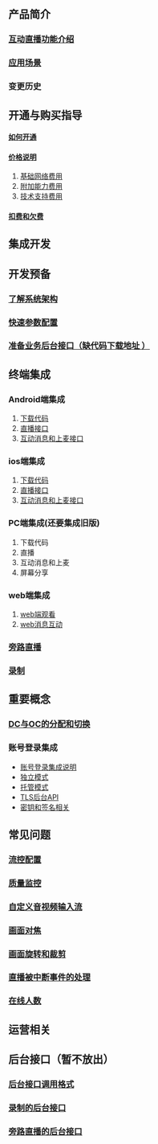 ## 产品简介
### [互动直播功能介绍](https://github.com/zhaoyang21cn/suixinbo_doc/blob/master/doc2/Introduction.md)
### [应用场景](https://www.qcloud.com/doc/product/268/3160)
### 变更历史
## 开通与购买指导
#### [如何开通](https://www.qcloud.com/doc/product/268/4899)
#### [价格说明](https://www.qcloud.com/doc/product/268/5127)
1. [基础网络费用](https://www.qcloud.com/doc/product/268/5128)
2. [附加能力费用](https://www.qcloud.com/doc/product/268/5129)
3. [技术支持费用](https://www.qcloud.com/doc/product/268/5130)

#### [扣费和欠费](https://www.qcloud.com/doc/product/268/3166)

## 集成开发
## 开发预备
### [了解系统架构](https://github.com/zhaoyang21cn/suixinbo_doc/blob/master/doc2/Architecture.md)
### [快速参数配置](https://github.com/zhaoyang21cn/suixinbo_doc/blob/master/doc2/fastConfig.md)
### [准备业务后台接口（缺代码下载地址 ）](https://github.com/zhaoyang21cn/suixinbo_doc/blob/master/doc2/serverInit.md)

## 终端集成
### Android端集成
1. [下载代码](https://github.com/zhaoyang21cn/suixinbo_doc/blob/master/doc2/Android_ILiveSDK_BeforeHand.md)
2. [直播接口](https://github.com/zhaoyang21cn/suixinbo_doc/blob/master/doc2/Android_ILiveSDK_Live.md)
3. [互动消息和上麦接口](https://github.com/zhaoyang21cn/suixinbo_doc/blob/master/doc2/Android_ILiveSDK_Senior.md)

### ios端集成
1. [下载代码](https://github.com/zhaoyang21cn/suixinbo_doc/blob/master/doc2/iOS_ILiveSDK_BeforeHand.md)
2. [直播接口](https://github.com/zhaoyang21cn/suixinbo_doc/blob/master/doc2/iOS_ILiveSDK_Live.md)
3. [互动消息和上麦接口](https://github.com/zhaoyang21cn/suixinbo_doc/blob/master/doc2/iOS_ILiveSDK_Interactive.md)

### PC端集成(还要集成旧版)
1. 下载代码
2. 直播
3. 互动消息和上麦
4. 屏幕分享

### web端集成
1. [web端观看](https://www.qcloud.com/doc/api/258/5704)
2. [web消息互动](https://www.qcloud.com/doc/product/269/1594)



### [旁路直播](https://github.com/zhaoyang21cn/suixinbo_doc/blob/master/doc2/pushStream.md)

### [录制](https://github.com/zhaoyang21cn/suixinbo_doc/blob/master/doc2/record.md)

## 重要概念

### [DC与OC的分配和切换](https://github.com/zhaoyang21cn/suixinbo_doc/blob/master/doc2/oddc.md)

### 账号登录集成
* [账号登录集成说明](https://www.qcloud.com/doc/product/268/3328)
* [独立模式](https://www.qcloud.com/doc/product/268/3329)
* [托管模式](https://www.qcloud.com/doc/product/268/3330)
* [TLS后台API](https://www.qcloud.com/doc/product/268/3331)
* [密钥和签名相关](https://www.qcloud.com/doc/product/268/3332)


## 常见问题
### [流控配置](https://github.com/zhaoyang21cn/suixinbo_doc/blob/master/doc2/spearConfig.md)
### [质量监控](https://github.com/zhaoyang21cn/suixinbo_doc/blob/master/doc2/avmonitor.md)
### [自定义音视频输入流](https://github.com/zhaoyang21cn/suixinbo_doc/blob/master/doc2/custominput.md)
### [画面对焦](https://github.com/zhaoyang21cn/suixinbo_doc/blob/master/doc2/focus.md)
### [画面旋转和裁剪](https://github.com/zhaoyang21cn/suixinbo_doc/blob/master/doc2/rotate.md)
### [直播被中断事件的处理](https://github.com/zhaoyang21cn/suixinbo_doc/blob/master/doc2/breakEvent.md)
### [在线人数](https://github.com/zhaoyang21cn/suixinbo_doc/blob/master/doc2/onlineMember.md)


## 运营相关

## 后台接口（暂不放出）
### [后台接口调用格式](https://github.com/zhaoyang21cn/suixinbo_doc/blob/master/doc2/restCall.md)
### [录制的后台接口](https://github.com/zhaoyang21cn/suixinbo_doc/blob/master/doc2/restCallRecord.md)
### [旁路直播的后台接口](https://github.com/zhaoyang21cn/suixinbo_doc/blob/master/doc2/restCallPushStream.md)
